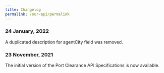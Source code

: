 ```yaml
---
title: Changelog
permalink: /our-api/permalink
---
```

<h3><strong>24 January, 2022</strong></h3>

A duplicated description for agentCity field was removed.

<h3><strong>23 November, 2021</strong></h3>

The initial version of the Port Clearance API Specifications is now available.